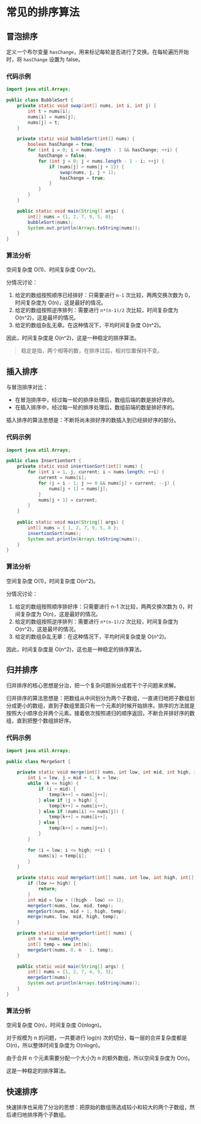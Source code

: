 # 常见的排序算法

## 冒泡排序

定义一个布尔变量 `hasChange`，用来标记每轮是否进行了交换。在每轮遍历开始时，将 `hasChange` 设置为 false。

### 代码示例

```java
import java.util.Arrays;

public class BubbleSort {
    private static void swap(int[] nums, int i, int j) {
        int t = nums[i];
        nums[i] = nums[j];
        nums[j] = t;
    }

    private static void bubbleSort(int[] nums) {
        boolean hasChange = true;
        for (int i = 0; i < nums.length - 1 && hasChange; ++i) {
            hasChange = false;
            for (int j = 0; j < nums.length - 1 - i; ++j) {
                if (nums[j] > nums[j + 1]) {
                    swap(nums, j, j + 1);
                    hasChange = true;
                }
            }
        }
    }

    public static void main(String[] args) {
        int[] nums = {1, 2, 7, 9, 5, 8};
        bubbleSort(nums);
        System.out.println(Arrays.toString(nums));
    }
}
```

### 算法分析

空间复杂度 O(1)、时间复杂度 O(n^2)。

分情况讨论：

1. 给定的数组按照顺序已经排好：只需要进行 `n-1` 次比较，两两交换次数为 0，时间复杂度为 O(n)，这是最好的情况。
2. 给定的数组按照逆序排列：需要进行 `n*(n-1)/2` 次比较，时间复杂度为 O(n^2)，这是最坏的情况。
3. 给定的数组杂乱无章。在这种情况下，平均时间复杂度 O(n^2)。

因此，时间复杂度是 O(n^2)，这是一种稳定的排序算法。

> 稳定是指，两个相等的数，在排序过后，相对位置保持不变。

## 插入排序

与冒泡排序对比：

- 在冒泡排序中，经过每一轮的排序处理后，数组后端的数是排好序的。
- 在插入排序中，经过每一轮的排序处理后，数组前端的数是排好序的。

插入排序的算法思想是：不断将尚未排好序的数插入到已经排好序的部分。

### 代码示例

```java
import java.util.Arrays;

public class InsertionSort {
    private static void insertionSort(int[] nums) {
        for (int i = 1, j, current; i < nums.length; ++i) {
            current = nums[i];
            for (j = i - 1; j >= 0 && nums[j] > current; --j) {
                nums[j + 1] = nums[j];
            }
            nums[j + 1] = current;
        }
    }
    
    public static void main(String[] args) {
        int[] nums = { 1, 2, 7, 9, 5, 8 };
        insertionSort(nums);
        System.out.println(Arrays.toString(nums));
    }
}
```

### 算法分析

空间复杂度 O(1)，时间复杂度 O(n^2)。

分情况讨论：

1. 给定的数组按照顺序排好序：只需要进行 n-1 次比较，两两交换次数为 0，时间复杂度为 O(n)，这是最好的情况。
2. 给定的数组按照逆序排列：需要进行 `n*(n-1)/2` 次比较，时间复杂度为 O(n^2)，这是最坏的情况。
3. 给定的数组杂乱无章：在这种情况下，平均时间复杂度是 O(n^2)。

因此，时间复杂度是 O(n^2)，这也是一种稳定的排序算法。

## 归并排序

归并排序的核心思想是分治，把一个复杂问题拆分成若干个子问题来求解。

归并排序的算法思想是：把数组从中间划分为两个子数组，一直递归地把子数组划分成更小的数组，直到子数组里面只有一个元素的时候开始排序。排序的方法就是按照大小顺序合并两个元素。接着依次按照递归的顺序返回，不断合并排好序的数组，直到把整个数组排好序。

### 代码示例

```java
import java.util.Arrays;

public class MergeSort {

    private static void merge(int[] nums, int low, int mid, int high, int[] temp) {
        int i = low, j = mid + 1, k = low;
        while (k <= high) {
            if (i > mid) {
                temp[k++] = nums[j++];
            } else if (j > high) {
                temp[k++] = nums[i++];
            } else if (nums[i] <= nums[j]) {
                temp[k++] = nums[i++];
            } else {
                temp[k++] = nums[j++];
            }
        }

        for (i = low; i <= high; ++i) {
            nums[i] = temp[i];
        }
    }

    private static void mergeSort(int[] nums, int low, int high, int[] temp) {
        if (low >= high) {
            return;
        }
        int mid = low + ((high - low) >> 1);
        mergeSort(nums, low, mid, temp);
        mergeSort(nums, mid + 1, high, temp);
        merge(nums, low, mid, high, temp);
    }

    private static void mergeSort(int[] nums) {
        int n = nums.length;
        int[] temp = new int[n];
        mergeSort(nums, 0, n - 1, temp);
    }

    public static void main(String[] args) {
        int[] nums = {1, 2, 7, 4, 5, 3};
        mergeSort(nums);
        System.out.println(Arrays.toString(nums));
    }
}
```

### 算法分析

空间复杂度 O(n)，时间复杂度 O(nlogn)。

对于规模为 n 的问题，一共要进行 log(n) 次的切分，每一层的合并复杂度都是 O(n)，所以整体时间复杂度为 O(nlogn)。

由于合并 n 个元素需要分配一个大小为 n 的额外数组，所以空间复杂度为 O(n)。

这是一种稳定的排序算法。

## 快速排序

快速排序也采用了分治的思想：把原始的数组筛选成较小和较大的两个子数组，然后递归地排序两个子数组。
